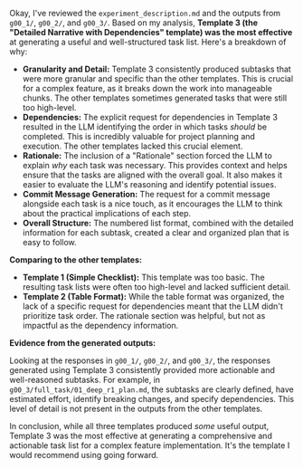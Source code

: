 Okay, I've reviewed the `experiment_description.md` and the outputs from `g00_1/`, `g00_2/`, and `g00_3/`.  Based on my analysis, **Template 3 (the "Detailed Narrative with Dependencies" template) was the most effective** at generating a useful and well-structured task list. Here's a breakdown of why:

*   **Granularity and Detail:** Template 3 consistently produced subtasks that were more granular and specific than the other templates. This is crucial for a complex feature, as it breaks down the work into manageable chunks.  The other templates sometimes generated tasks that were still too high-level.
*   **Dependencies:** The explicit request for dependencies in Template 3 resulted in the LLM identifying the order in which tasks *should* be completed. This is incredibly valuable for project planning and execution.  The other templates lacked this crucial element.
*   **Rationale:**  The inclusion of a "Rationale" section forced the LLM to explain *why* each task was necessary. This provides context and helps ensure that the tasks are aligned with the overall goal.  It also makes it easier to evaluate the LLM's reasoning and identify potential issues.
*   **Commit Message Generation:** The request for a commit message alongside each task is a nice touch, as it encourages the LLM to think about the practical implications of each step.
*   **Overall Structure:** The numbered list format, combined with the detailed information for each subtask, created a clear and organized plan that is easy to follow.

**Comparing to the other templates:**

*   **Template 1 (Simple Checklist):**  This template was too basic. The resulting task lists were often too high-level and lacked sufficient detail.
*   **Template 2 (Table Format):** While the table format was organized, the lack of a specific request for dependencies meant that the LLM didn't prioritize task order. The rationale section was helpful, but not as impactful as the dependency information.

**Evidence from the generated outputs:**

Looking at the responses in `g00_1/`, `g00_2/`, and `g00_3/`, the responses generated using Template 3 consistently provided more actionable and well-reasoned subtasks. For example, in `g00_3/full_task/01_deep_r1_plan.md`, the subtasks are clearly defined, have estimated effort, identify breaking changes, and specify dependencies. This level of detail is not present in the outputs from the other templates.



In conclusion, while all three templates produced *some* useful output, Template 3 was the most effective at generating a comprehensive and actionable task list for a complex feature implementation. It's the template I would recommend using going forward.
